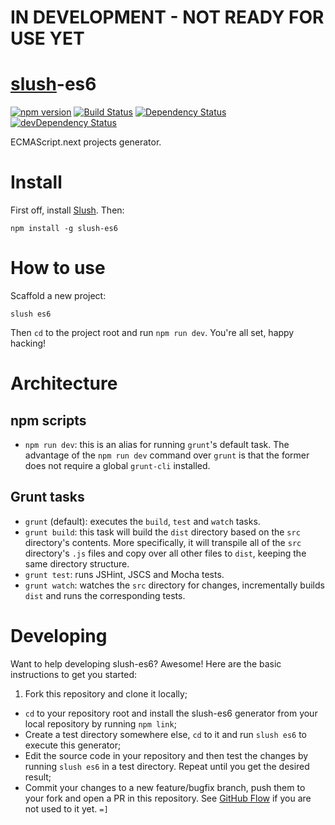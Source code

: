 # IN DEVELOPMENT - NOT READY FOR USE YET

# [slush](https://github.com/slushjs/slush)-es6
[![npm version](http://img.shields.io/npm/v/slush-es6.svg)](https://npmjs.org/package/slush-es6)
[![Build Status](http://img.shields.io/travis/es6rocks/slush-es6.svg)](https://travis-ci.org/es6rocks/slush-es6)
[![Dependency Status](http://img.shields.io/david/es6rocks/slush-es6.svg)](https://david-dm.org/es6rocks/slush-es6)
[![devDependency Status](http://img.shields.io/david/dev/es6rocks/slush-es6.svg)](https://david-dm.org/es6rocks/slush-es6#info=devDependencies)

ECMAScript.next projects generator.

# Install

First off, install [Slush](https://github.com/slushjs/slush). Then:

```
npm install -g slush-es6
```

# How to use

Scaffold a new project:

```
slush es6
```

Then `cd` to the project root and run `npm run dev`. You're all set, happy hacking!

# Architecture

## npm scripts

- `npm run dev`: this is an alias for running `grunt`'s default task. The advantage of the `npm run dev` command over `grunt` is that the former does not require a global `grunt-cli` installed.

## Grunt tasks

- `grunt` (default): executes the `build`, `test` and `watch` tasks.
- `grunt build`: this task will build the `dist` directory based on the `src` directory's contents. More specifically, it will transpile all of the `src` directory's `.js` files and copy over all other files to `dist`, keeping the same directory structure.
- `grunt test`: runs JSHint, JSCS and Mocha tests.
- `grunt watch`: watches the `src` directory for changes, incrementally builds `dist` and runs the corresponding tests.

# Developing

Want to help developing slush-es6? Awesome! Here are the basic instructions to get you started:

1. Fork this repository and clone it locally;
- `cd` to your repository root and install the slush-es6 generator from your local repository by running `npm link`;
- Create a test directory somewhere else, `cd` to it and run `slush es6` to execute this generator;
- Edit the source code in your repository and then test the changes by running `slush es6` in a test directory. Repeat until you get the desired result;
- Commit your changes to a new feature/bugfix branch, push them to your fork and open a PR in this repository. See [GitHub Flow](https://guides.github.com/introduction/flow/index.html) if you are not used to it yet. `=]`
